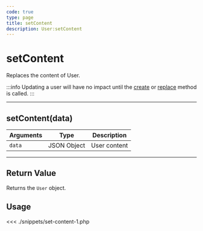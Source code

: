 ```yaml
---
code: true
type: page
title: setContent
description: User:setContent
---
```


# setContent

Replaces the content of User.

:::info
Updating a user will have no impact until the [create](/sdk/php/3/core-classes/user/create) or [replace](/sdk/php/3/core-classes/user/replace) method is called.
:::

---

## setContent(data)

| Arguments | Type        | Description  |
| --------- | ----------- | ------------ |
| `data`    | JSON Object | User content |

---

## Return Value

Returns the `User` object.

## Usage

<<< ./snippets/set-content-1.php
